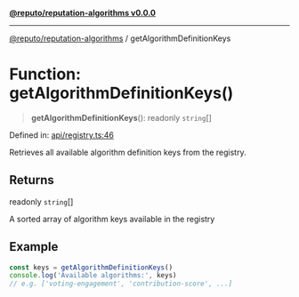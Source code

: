 [**@reputo/reputation-algorithms v0.0.0**](../README.md)

***

[@reputo/reputation-algorithms](../globals.md) / getAlgorithmDefinitionKeys

# Function: getAlgorithmDefinitionKeys()

> **getAlgorithmDefinitionKeys**(): readonly `string`[]

Defined in: [api/registry.ts:46](https://github.com/TogetherCrew/reputo/blob/eeb748343323cd0cc935172e77e2112482891bd2/packages/reputation-algorithms/src/api/registry.ts#L46)

Retrieves all available algorithm definition keys from the registry.

## Returns

readonly `string`[]

A sorted array of algorithm keys available in the registry

## Example

```ts
const keys = getAlgorithmDefinitionKeys()
console.log('Available algorithms:', keys)
// e.g. ['voting-engagement', 'contribution-score', ...]
```
